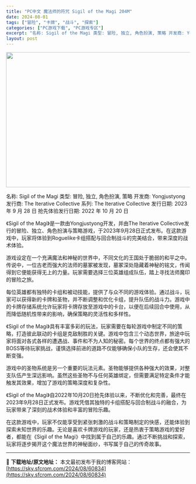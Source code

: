```yaml
---
title: "PC中文 魔法师的符咒 Sigil of the Magi 204M"
date: 2024-08-01
tags: ["冒险", "卡牌", "战斗", "探索"]
categories: ["PC游戏下载", "PC游戏专区"]
excerpt: "名称: Sigil of the Magi 类型: 冒险, 独立, 角色扮演, 策略 开发商: Yongjustyong 发行商: The Iterative Collective 系列: The Iterative Collective 发行日期: 2023 年 9 月 28 日 抢先体验发行日期&hellip;"
layout: post
---
```


<img class="aligncenter size-full wp-image-60885" src="https://sky.sfcrom.com/wp-content/uploads/2024/08/202408010319047.webp" alt="" width="660" height="370" />

名称: Sigil of the Magi
类型: 冒险, 独立, 角色扮演, 策略
开发商: Yongjustyong
发行商: The Iterative Collective
系列: The Iterative Collective
发行日期: 2023 年 9 月 28 日
抢先体验发行日期: 2022 年 10 月 20 日

《Sigil of the Magi》是一款由Yongjustyong开发，并由The Iterative Collective发行的冒险、独立、角色扮演与策略游戏，于2023年9月28日正式发布。在这款游戏中，玩家将体验到Roguelike卡组搭配与回合制战斗的完美结合，带来深度的战术体验。

游戏设定在一个充满魔法和神秘的世界中，不同文化的王国处于脆弱的和平之中。传说中，一位古老而强大的法师的墓冢被发现，墓冢深处隐藏着神秘的铭文，传闻得到它便能获得无上的力量。玩家需要选择三位英雄组成队伍，踏上寻找法师魔印的冒险之旅。

每位英雄都有独特的卡组和被动技能，提供了与众不同的游戏体验。通过战斗，玩家可以获得新的卡牌和圣物，并不断调整和优化卡组，提升队伍的战斗力。游戏中的卡牌存储系统允许玩家将卡牌存放至游戏中的卡台，以便在后续回合中使用，从而降低随机性带来的影响，确保策略的灵活性和多样性。

《Sigil of the Magi》具有丰富多彩的玩法，玩家需要在每轮游戏中制定不同的策略，打造彼此联动的卡组是克敌制胜的关键。游戏中包含三个动态世界，旅途中玩家将面对各式各样的遭遇战、事件和不为人知的秘密。每个世界的终点都有强大的BOSS等待玩家挑战，谨慎选择前进的道路不仅能够确保小队的生存，还会使其不断变强。

游戏中的圣物系统是另一个重要的玩法元素。圣物能够提供各种强大的效果，对整支队伍产生深远影响。虽然这些圣物不与任何英雄绑定，但需要满足特定条件才能触发其效果，增加了游戏的策略深度和复杂性。

《Sigil of the Magi》自2022年10月20日抢先体验以来，不断优化和完善，最终在2023年9月28日正式发布。游戏凭借其独特的卡组搭配与回合制战斗的融合，为玩家带来了深刻的战术体验和丰富的冒险乐趣。

在这款游戏中，玩家不仅能享受到紧张刺激的战斗和策略制定的快感，还能体验到探索未知世界的乐趣。无论是喜欢卡牌游戏的玩家，还是热衷于策略游戏的爱好者，都能在《Sigil of the Magi》中找到属于自己的乐趣。通过不断挑战和探索，玩家将逐步揭开这个魔法世界的神秘面纱，书写属于自己的传奇故事。

---
📖 **下载地址/原文地址：** 本文最初发布于我的博客网站：[https://sky.sfcrom.com/2024/08/60834](https://sky.sfcrom.com/2024/08/60834)
